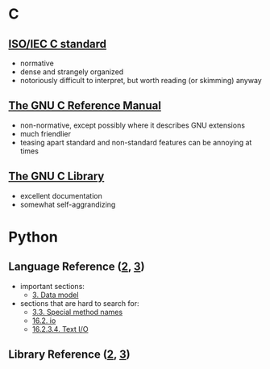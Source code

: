 # C

## [ISO/IEC C standard](http://www.open-std.org/jtc1/sc22/wg14/www/standards)
- normative
- dense and strangely organized
- notoriously difficult to interpret, but worth reading (or skimming) anyway

## [The GNU C Reference Manual](http://www.gnu.org/software/gnu-c-manual/)
- non-normative, except possibly where it describes GNU extensions
- much friendlier
- teasing apart standard and non-standard features can be annoying at times

## [The GNU C Library](http://www.gnu.org/software/libc/)
- excellent documentation
- somewhat self-aggrandizing


# Python

## Language Reference ([2](https://docs.python.org/2/reference/index.html), [3](https://docs.python.org/3/reference/index.html))
- important sections:
    - [3. Data model](https://docs.python.org/3/reference/datamodel.html)
- sections that are hard to search for:
    - [3.3. Special method names](https://docs.python.org/3/reference/datamodel.html#special-method-names)
    - [16.2. io](https://docs.python.org/3/library/io.html)
    - [16.2.3.4. Text I/O](https://docs.python.org/3/library/io.html#id1)

## Library Reference ([2](https://docs.python.org/2/library/index.html), [3](https://docs.python.org/3/library/index.html))

